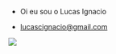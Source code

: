- <p> Oi eu sou o Lucas Ignacio </h1>
- lucascignacio@gmail.com

 <div>
  <a href="https://www.linkedin.com/in/lucas-ignacio-0214b5238/" target="_blank"><img src="https://img.shields.io/badge/-LinkedIn-%230077B5?style=for-the-badge&logo=linkedin&logoColor=white" target="_blank"></a> 
 </div>
